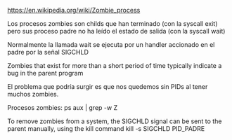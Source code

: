 https://en.wikipedia.org/wiki/Zombie_process

Los procesos zombies son childs que han terminado (con la syscall exit) pero sus proceso padre no ha leído el estado de salida (con la syscall wait)

Normalmente la llamada wait se ejecuta por un handler accionado en el padre por la señal SIGCHLD

Zombies that exist for more than a short period of time typically indicate a bug in the parent program

El problema que podría surgir es que nos quedemos sin PIDs al tener muchos zombies.

Procesos zombies:
ps aux | grep -w Z

To remove zombies from a system, the SIGCHLD signal can be sent to the parent manually, using the kill command
kill -s SIGCHLD PID_PADRE
